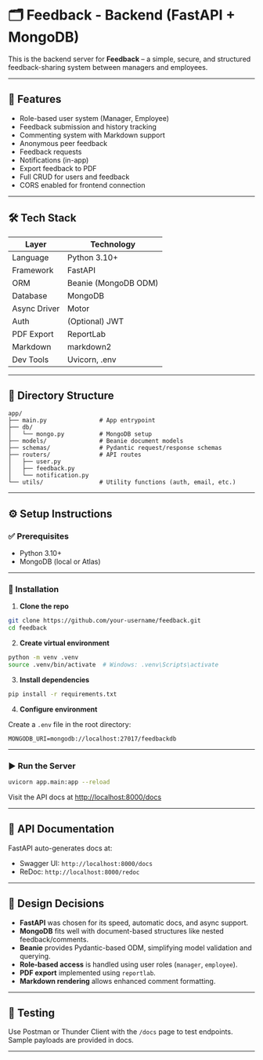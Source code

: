 
# 🗂️ Feedback - Backend (FastAPI + MongoDB)

This is the backend server for **Feedback** – a simple, secure, and structured feedback-sharing system between managers and employees.

---

## 🚀 Features

- Role-based user system (Manager, Employee)
- Feedback submission and history tracking
- Commenting system with Markdown support
- Anonymous peer feedback
- Feedback requests
- Notifications (in-app)
- Export feedback to PDF
- Full CRUD for users and feedback
- CORS enabled for frontend connection

---

## 🛠️ Tech Stack

| Layer        | Technology          |
|--------------|---------------------|
| Language     | Python 3.10+        |
| Framework    | FastAPI             |
| ORM          | Beanie (MongoDB ODM)|
| Database     | MongoDB             |
| Async Driver | Motor               |
| Auth         | (Optional) JWT      |
| PDF Export   | ReportLab           |
| Markdown     | markdown2           |
| Dev Tools    | Uvicorn, .env       |

---

## 🧱 Directory Structure

```
app/
├── main.py               # App entrypoint
├── db/
│   └── mongo.py          # MongoDB setup
├── models/               # Beanie document models
├── schemas/              # Pydantic request/response schemas
├── routers/              # API routes
│   ├── user.py
│   ├── feedback.py
│   └── notification.py
└── utils/                # Utility functions (auth, email, etc.)
```

---

## ⚙️ Setup Instructions

### ✅ Prerequisites

- Python 3.10+
- MongoDB (local or Atlas)

---

### 🔧 Installation

1. **Clone the repo**

```bash
git clone https://github.com/your-username/feedback.git
cd feedback
```

2. **Create virtual environment**

```bash
python -m venv .venv
source .venv/bin/activate  # Windows: .venv\Scripts\activate
```

3. **Install dependencies**

```bash
pip install -r requirements.txt
```

4. **Configure environment**

Create a `.env` file in the root directory:

```env
MONGODB_URI=mongodb://localhost:27017/feedbackdb
```

---

### ▶️ Run the Server

```bash
uvicorn app.main:app --reload
```

Visit the API docs at [http://localhost:8000/docs](http://localhost:8000/docs)

---

## 📄 API Documentation

FastAPI auto-generates docs at:

- Swagger UI: `http://localhost:8000/docs`
- ReDoc: `http://localhost:8000/redoc`

---

## 📌 Design Decisions

- **FastAPI** was chosen for its speed, automatic docs, and async support.
- **MongoDB** fits well with document-based structures like nested feedback/comments.
- **Beanie** provides Pydantic-based ODM, simplifying model validation and querying.
- **Role-based access** is handled using user roles (`manager`, `employee`).
- **PDF export** implemented using `reportlab`.
- **Markdown rendering** allows enhanced comment formatting.

---


## 🧪 Testing

Use Postman or Thunder Client with the `/docs` page to test endpoints. Sample payloads are provided in docs.

---


